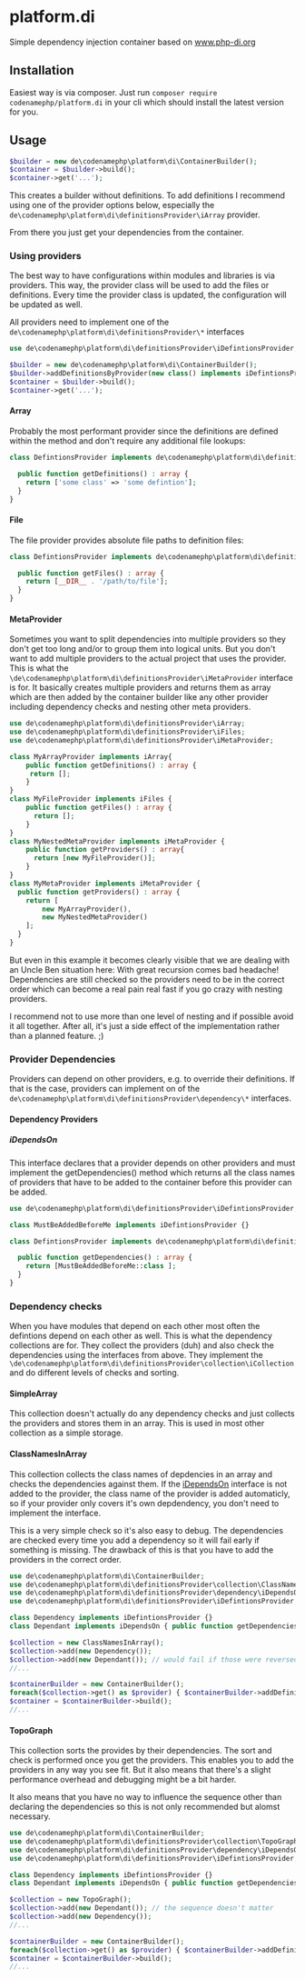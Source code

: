 # platform.di

Simple dependency injection container based on <a href="http://www.php-di.org" target="_blank">www.php-di.org</a>

## Installation

Easiest way is via composer. Just run `composer require codenamephp/platform.di` in your cli which should install the latest version for you.

## Usage

```php
$builder = new de\codenamephp\platform\di\ContainerBuilder();
$container = $builder->build();
$container->get('...');
```

This creates a builder without definitions. To add definitions I recommend using one of the provider options below, especially
the `de\codenamephp\platform\di\definitionsProvider\iArray` provider.

From there you just get your dependencies from the container.

### Using providers

The best way to have configurations within modules and libraries is via providers. This way, the provider class will be used to add the files or definitions. 
Every time the provider class is updated, the configuration will be updated as well.

All providers need to implement one of the `de\codenamephp\platform\di\definitionsProvider\*` interfaces

```php
use de\codenamephp\platform\di\definitionsProvider\iDefintionsProvider;

$builder = new de\codenamephp\platform\di\ContainerBuilder();
$builder->addDefinitionsByProvider(new class() implements iDefintionsProvider{});
$container = $builder->build();
$container->get('...');
```

#### Array

Probably the most performant provider since the definitions are defined within the method and don't require any additional file lookups:

```php
class DefintionsProvider implements de\codenamephp\platform\di\definitionsProvider\iArray {

  public function getDefinitions() : array {
    return ['some class' => 'some defintion'];
  }
}
```

#### File

The file provider provides absolute file paths to definition files:

```php
class DefintionsProvider implements de\codenamephp\platform\di\definitionsProvider\iFiles {

  public function getFiles() : array {
    return [__DIR__ . '/path/to/file'];
  }
}
```

#### MetaProvider

Sometimes you want to split dependencies into multiple providers so they don't get too long and/or to group them into logical units. But you don't want to add 
multiple providers to the actual project that uses the provider. This is what the `\de\codenamephp\platform\di\definitionsProvider\iMetaProvider` interface is
for. It basically creates multiple providers and returns them as array which are then added by the container builder like any other provider including 
dependency checks and nesting other meta providers.

```php
use de\codenamephp\platform\di\definitionsProvider\iArray;
use de\codenamephp\platform\di\definitionsProvider\iFiles;
use de\codenamephp\platform\di\definitionsProvider\iMetaProvider;

class MyArrayProvider implements iArray{
    public function getDefinitions() : array {
     return [];
    }
}
class MyFileProvider implements iFiles {
    public function getFiles() : array {
      return []; 
    }
}
class MyNestedMetaProvider implements iMetaProvider {
    public function getProviders() : array{
      return [new MyFileProvider()]; 
    }
}
class MyMetaProvider implements iMetaProvider {
  public function getProviders() : array {
    return [
        new MyArrayProvider(),
        new MyNestedMetaProvider()
    ];
  }
}
```

But even in this example it becomes clearly visible that we are dealing with an Uncle Ben situation here: With great recursion comes bad headache!
Dependencies are still checked so the providers need to be in the correct order which can become a real pain real fast if you go crazy with nesting providers.

I recommend not to use more than one level of nesting and if possible avoid it all together. After all, it's just a side effect of the implementation rather than
a planned feature. ;)

### Provider Dependencies

Providers can depend on other providers, e.g. to override their definitions. If that is the case, providers can implement on of the
`de\codenamephp\platform\di\definitionsProvider\dependency\*` interfaces.

#### Dependency Providers

##### iDependsOn

This interface declares that a provider depends on other providers and must implement the getDependencies() method which returns all the class names of 
providers that have to be added to the container before this provider can be added.

```php
use de\codenamephp\platform\di\definitionsProvider\iDefintionsProvider;

class MustBeAddedBeforeMe implements iDefintionsProvider {}

class DefintionsProvider implements de\codenamephp\platform\di\definitionsProvider\dependency\iDependsOn {

  public function getDependencies() : array {
    return [MustBeAddedBeforeMe::class ];
  }
}
```

### Dependency checks

When you have modules that depend on each other most often the defintions depend on each other as well. This is what the dependency collections are for.
They collect the providers (duh) and also check the dependencies using the interfaces from above. They implement the 
`\de\codenamephp\platform\di\definitionsProvider\collection\iCollection` and do different levels of checks and sorting.

#### SimpleArray

This collection doesn't actually do any dependency checks and just collects the providers and stores them in an array. This is used in most other
collection as a simple storage.

#### ClassNamesInArray

This collection collects the class names of depdencies in an array and checks the dependencies against them. If the [iDependsOn](#idependson) interface is
not added to the provider, the class name of the provider is added automaticly, so if your provider only covers it's own depdendency, you don't need to 
implement the interface.

This is a very simple check so it's also easy to debug. The dependencies are checked every time you add a dependency so it will fail early if something is 
missing. The drawback of this is that you have to add the providers in the correct order.

```php
use de\codenamephp\platform\di\ContainerBuilder;
use de\codenamephp\platform\di\definitionsProvider\collection\ClassNamesInArray;
use de\codenamephp\platform\di\definitionsProvider\dependency\iDependsOn;
use de\codenamephp\platform\di\definitionsProvider\iDefintionsProvider;

class Dependency implements iDefintionsProvider {}
class Dependant implements iDependsOn { public function getDependencies() : array{ return [Dependency::class]; } }

$collection = new ClassNamesInArray();
$collection->add(new Dependency());
$collection->add(new Dependant()); // would fail if those were reversed
//...

$containerBuilder = new ContainerBuilder();
foreach($collection->get() as $provider) { $containerBuilder->addDefinitionsByProvider($provider); }
$container = $containerBuilder->build();
//...
```

#### TopoGraph

This collection sorts the provides by their dependencies. The sort and check is performed once you get the providers. This enables you to add the providers
in any way you see fit. But it also means that there's a slight performance overhead and debugging might be a bit harder.

It also means that you have no way to influence the sequence other than declaring the dependencies so this is not only recommended but alomst
necessary.

```php
use de\codenamephp\platform\di\ContainerBuilder;
use de\codenamephp\platform\di\definitionsProvider\collection\TopoGraph;
use de\codenamephp\platform\di\definitionsProvider\dependency\iDependsOn;
use de\codenamephp\platform\di\definitionsProvider\iDefintionsProvider;

class Dependency implements iDefintionsProvider {}
class Dependant implements iDependsOn { public function getDependencies() : array{ return [Dependency::class]; } }

$collection = new TopoGraph();
$collection->add(new Dependant()); // the sequence doesn't matter
$collection->add(new Dependency());
//...

$containerBuilder = new ContainerBuilder();
foreach($collection->get() as $provider) { $containerBuilder->addDefinitionsByProvider($provider); } // Dependency will be returned/added first
$container = $containerBuilder->build();
//...
```